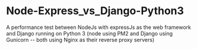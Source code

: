 # Node-Express_vs_Django-Python3
 A performance test between NodeJs with expressJs as the web framework and Django running on Python 3 (node using PM2 and Django using Gunicorn -- both using Nginx as their reverse proxy servers)
